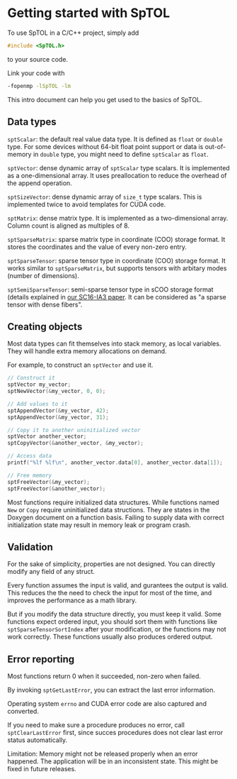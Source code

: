 Getting started with SpTOL
==========================


To use SpTOL in a C/C++ project, simply add
```c
#include <SpTOL.h>
```
to your source code.

Link your code with
```sh
-fopenmp -lSpTOL -lm
```

This intro document can help you get used to the basics of SpTOL.


Data types
----------

`sptScalar`: the default real value data type. It is defined as `float` or `double` type. For some devices without 64-bit float point support or data is out-of-memory in `double` type, you might need to define `sptScalar` as `float`.

`sptVector`: dense dynamic array of `sptScalar` type scalars. It is implemented as a one-dimensional array. It uses preallocation to reduce the overhead of the append operation.

`sptSizeVector`: dense dynamic array of `size_t` type scalars. This is implemented twice to avoid templates for CUDA code.

`sptMatrix`: dense matrix type. It is implemented as a two-dimensional array. Column count is aligned as multiples of 8.

`sptSparseMatrix`: sparse matrix type in coordinate (COO) storage format. It stores the coordinates and the value of every non-zero entry.

`sptSparseTensor`: sparse tensor type in coordinate (COO) storage format. It works similar to `sptSparseMatrix`, but supports tensors with arbitary modes (number of dimensions).

`sptSemiSparseTensor`: semi-sparse tensor type in sCOO storage format (details explained in [our SC16-IA3 paper](http://fruitfly1026.github.io/static/files/sc16-ia3.pdf). It can be considered as "a sparse tensor with dense fibers".


Creating objects
----------------

Most data types can fit themselves into stack memory, as local variables. They will handle extra memory allocations on demand.

For example, to construct an `sptVector` and use it.

```c
// Construct it
sptVector my_vector;
sptNewVector(&my_vector, 0, 0);

// Add values to it
sptAppendVector(&my_vector, 42);
sptAppendVector(&my_vector, 31);

// Copy it to another uninitialized vector
sptVector another_vector;
sptCopyVector(&another_vector, &my_vector);

// Access data
printf("%lf %lf\n", another_vector.data[0], another_vector.data[1]);

// Free memory
sptFreeVector(&my_vector);
sptFreeVector(&another_vector);
```

Most functions require initialized data structures. While functions named `New` or `Copy` require uninitialized data structions. They are states in the Doxygen document on a function basis. Failing to supply data with correct initialization state may result in memory leak or program crash.


Validation
----------

For the sake of simplicity, properties are not designed. You can directly modify any field of any struct.

Every function assumes the input is valid, and gurantees the output is valid. This reduces the the need to check the input for most of the time, and improves the performance as a math library. 

But if you modify the data structure directly, you must keep it valid. Some functions expect ordered input, you should sort them with functions like `sptSparseTensorSortIndex` after your modification, or the functions may not work correctly. These functions usually also produces ordered output.


Error reporting
---------------

Most functions return 0 when it succeeded, non-zero when failed.

By invoking `sptGetLastError`, you can extract the last error information.

Operating system `errno` and CUDA error code are also captured and converted.

If you need to make sure a procedure produces no error, call `sptClearLastError` first, since succes procedures does not clear last error status automatically.

Limitation: Memory might not be released properly when an error happened. The application will be in an inconsistent state. This might be fixed in future releases.

